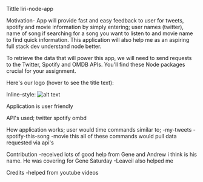 Tittle
liri-node-app

Motivation-
App will provide fast and easy feedback to user for tweets, spotify and movie information by simply entering; user names (twitter), name of song if searching for a song you want to listen to and movie name to find quick information.  This application will also help me as an aspiring full stack dev understand node better.

To retrieve the data that will power this app, we will need to send requests to the Twitter, Spotify and OMDB APIs. You'll find these Node packages crucial for your assignment.

Here's our logo (hover to see the title text):

Inline-style: 
![alt text](https://ibb.co/fOcbuH)

Application is user friendly 

API's used;
twitter
spotify 
ombd

How application works;
user would time commands similar to;
-my-tweets
-spotify-this-song
-movie this
all of these commands would pull data requested via api's

Contribution
-received lots of good help from Gene and Andrew i think is his name.  He was covering for Gene Saturday
-Leaveil also helped me 

Credits
-helped from youtube videos

